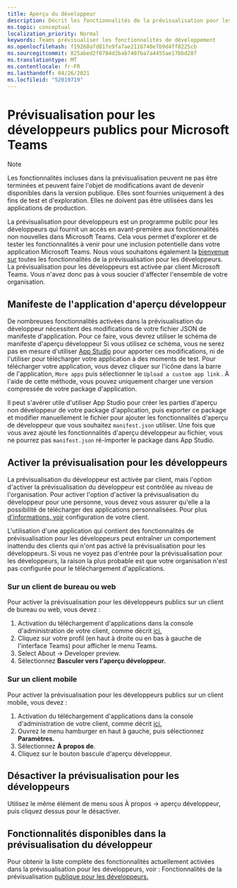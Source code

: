 ```yaml
---
title: Aperçu du développeur
description: Décrit les fonctionnalités de la prévisualisation pour les développeurs publics de Microsoft Teams
ms.topic: conceptual
localization_priority: Normal
keywords: Teams prévisualiser les fonctionnalités de développement
ms.openlocfilehash: f19268afd81fe9fa7ae2116740e7b9d4ff8225cb
ms.sourcegitcommit: 825abed2f8784d2bab7407ba7a4455ae17bbd28f
ms.translationtype: MT
ms.contentlocale: fr-FR
ms.lasthandoff: 04/26/2021
ms.locfileid: "52019719"
---
```

# <a name="public-developer-preview-for-microsoft-teams"></a>Prévisualisation pour les développeurs publics pour Microsoft Teams

>[!NOTE]
>Les fonctionnalités incluses dans la prévisualisation peuvent ne pas être terminées et peuvent faire l'objet de modifications avant de devenir disponibles dans la version publique. Elles sont fournies uniquement à des fins de test et d'exploration. Elles ne doivent pas être utilisées dans les applications de production.

La prévisualisation pour développeurs est un programme public pour les développeurs qui fournit un accès en avant-première aux fonctionnalités non nouvelles dans Microsoft Teams. Cela vous permet d'explorer et de tester les fonctionnalités à venir pour une inclusion potentielle dans votre application Microsoft Teams. Nous vous souhaitons également la [bienvenue sur](~/feedback.md) toutes les fonctionnalités de la prévisualisation pour les développeurs. La prévisualisation pour les développeurs est activée par client Microsoft Teams. Vous n'avez donc pas à vous soucier d'affecter l'ensemble de votre organisation.

## <a name="developer-preview-app-manifest"></a>Manifeste de l'application d'aperçu développeur

De nombreuses fonctionnalités activées dans la prévisualisation du développeur nécessitent des modifications de votre fichier JSON de manifeste d'application. Pour ce faire, vous devrez utiliser le schéma de manifeste d'aperçu développeur Si vous utilisez ce schéma, vous ne serez pas en mesure d'utiliser [App Studio](~/concepts/build-and-test/app-studio-overview.md) pour apporter ces modifications, ni de l'utiliser pour télécharger votre application à des moments de test. [](~/resources/schema/manifest-schema-dev-preview.md) Pour télécharger votre application, vous devez cliquer sur l'icône dans la barre de l'application, `More apps` puis sélectionner le `Upload a custom app link` . À l'aide de cette méthode, vous pouvez uniquement charger une version compressée de votre package d'application.

Il peut s'avérer utile d'utiliser App Studio pour créer les parties d'aperçu non développeur de votre package d'application, puis exporter ce package et modifier manuellement le fichier pour ajouter les fonctionnalités d'aperçu de développeur que vous souhaitez `manifest.json` utiliser. Une fois que vous avez ajouté les fonctionnalités d'aperçu développeur au fichier, vous ne pourrez pas `manifest.json` ré-importer le package dans App Studio.

## <a name="enable-developer-preview"></a>Activer la prévisualisation pour les développeurs

La prévisualisation du développeur est activée par client, mais l'option d'activer la prévisualisation du développeur est contrôlée au niveau de l'organisation. Pour activer l'option d'activer la prévisualisation du développeur pour une personne, vous devez vous assurer qu'elle a la possibilité de télécharger des applications personnalisées. Pour plus [d'informations, voir](~/concepts/build-and-test/prepare-your-o365-tenant.md) configuration de votre client.

L'utilisation d'une application qui contient des fonctionnalités de prévisualisation pour les développeurs peut entraîner un comportement inattendu des clients qui n'ont pas activé la prévisualisation pour les développeurs. Si vous ne voyez pas d'entrée pour la prévisualisation pour les développeurs, la raison la plus probable est que votre organisation n'est pas configurée pour le téléchargement d'applications.

### <a name="on-a-desktop-or-web-client"></a>Sur un client de bureau ou web

Pour activer la prévisualisation pour les développeurs publics sur un client de bureau ou web, vous devez :

1. Activation du téléchargement d'applications dans la console d'administration de votre client, comme décrit [ici.](~/concepts/build-and-test/prepare-your-o365-tenant.md)
1. Cliquez sur votre profil (en haut à droite ou en bas à gauche de l'interface Teams) pour afficher le menu Teams.
1. Select About → Developer preview.
1. Sélectionnez **Basculer vers l'aperçu développeur.**

### <a name="on-a-mobile-client"></a>Sur un client mobile

Pour activer la prévisualisation pour les développeurs publics sur un client mobile, vous devez :

1. Activation du téléchargement d'applications dans la console d'administration de votre client, comme décrit [ici.](~/concepts/build-and-test/prepare-your-o365-tenant.md)
1. Ouvrez le menu hamburger en haut à gauche, puis sélectionnez **Paramètres.**
1. Sélectionnez **À propos de**.
1. Cliquez sur le bouton bascule d'aperçu développeur.

## <a name="disable-developer-preview"></a>Désactiver la prévisualisation pour les développeurs

Utilisez le même élément de menu sous À propos → aperçu développeur, puis cliquez dessus pour le désactiver.

## <a name="features-available-in-developer-preview"></a>Fonctionnalités disponibles dans la prévisualisation du développeur

Pour obtenir la liste complète des fonctionnalités actuellement activées dans la prévisualisation pour les développeurs, voir : Fonctionnalités de la prévisualisation [publique pour les développeurs.](../../resources/dev-preview/developer-preview-features.md)
